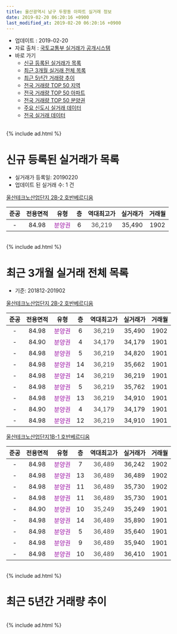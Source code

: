 ```yaml
---
title: 울산광역시 남구 두왕동 아파트 실거래 정보
date: 2019-02-20 06:20:16 +0900
last_modified_at: 2019-02-20 06:20:16 +0900
---
```


* 업데이트 : 2019-02-20
* 자료 출처 : [국토교통부 실거래가 공개시스템](http://rt.molit.go.kr)
* 바로 가기
    * [신규 등록된 실거래가 목록](#신규-등록된-실거래가-목록)
    * [최근 3개월 실거래 전체 목록](#최근-3개월-실거래-전체-목록)
    * [최근 5년간 거래량 추이](#최근-5년간-거래량-추이)
    * [전국 거래량 TOP 50 지역](https://inasie.github.io/apt-trade-info/최근-3개월-전국에서-가장-거래가-많이-발생한-지역)
    * [전국 거래량 TOP 50 아파트](https://inasie.github.io/apt-trade-info/최근-3개월-전국에서-가장-거래가-많이-발생한-아파트)
    * [전국 거래량 TOP 50 분양권](https://inasie.github.io/apt-trade-info/최근-3개월-전국에서-가장-거래가-많이-발생한-분양권)
    * [주요 신도시 실거래 데이터](https://inasie.github.io/apt-trade-info/주요-신도시)
    * [전국 실거래 데이터](https://inasie.github.io/apt-trade-info/전국)
<br>
{% include ad.html %}
<br>

# 신규 등록된 실거래가 목록
* 실거래가 등록일: 20190220
* 업데이트 된 실거래 수: 1 건


[울산테크노산업단지 2B-2 호반베르디움](https://search.naver.com/search.naver?query=%EC%9A%B8%EC%82%B0%EA%B4%91%EC%97%AD%EC%8B%9C+%EB%82%A8%EA%B5%AC+%EB%91%90%EC%99%95%EB%8F%99+%EC%9A%B8%EC%82%B0%ED%85%8C%ED%81%AC%EB%85%B8%EC%82%B0%EC%97%85%EB%8B%A8%EC%A7%80+2B-2+%ED%98%B8%EB%B0%98%EB%B2%A0%EB%A5%B4%EB%94%94%EC%9B%80)

|준공|전용면적|유형|층|역대최고가|실거래가|거래월|
|:---:|:---:|:---:|:---:|:---:|:---:|:---:|
|-|84.98|<span style="color:#9C11A5">분양권</span>|6|<span style="color:#444444">36,219</span>|35,490|1902|


<br>
{% include ad.html %}
<br>

# 최근 3개월 실거래 전체 목록
* 기준: 201812-201902


[울산테크노산업단지 2B-2 호반베르디움](https://search.naver.com/search.naver?query=%EC%9A%B8%EC%82%B0%EA%B4%91%EC%97%AD%EC%8B%9C+%EB%82%A8%EA%B5%AC+%EB%91%90%EC%99%95%EB%8F%99+%EC%9A%B8%EC%82%B0%ED%85%8C%ED%81%AC%EB%85%B8%EC%82%B0%EC%97%85%EB%8B%A8%EC%A7%80+2B-2+%ED%98%B8%EB%B0%98%EB%B2%A0%EB%A5%B4%EB%94%94%EC%9B%80)

|준공|전용면적|유형|층|역대최고가|실거래가|거래월|
|:---:|:---:|:---:|:---:|:---:|:---:|:---:|
|-|84.98|<span style="color:#9C11A5">분양권</span>|6|<span style="color:#444444">36,219</span>|35,490|1902|
|-|84.90|<span style="color:#9C11A5">분양권</span>|4|<span style="color:#444444">34,179</span>|34,179|1901|
|-|84.98|<span style="color:#9C11A5">분양권</span>|5|<span style="color:#444444">36,219</span>|34,820|1901|
|-|84.98|<span style="color:#9C11A5">분양권</span>|14|<span style="color:#444444">36,219</span>|35,662|1901|
|-|84.98|<span style="color:#9C11A5">분양권</span>|14|<span style="color:#444444">36,219</span>|36,219|1901|
|-|84.98|<span style="color:#9C11A5">분양권</span>|5|<span style="color:#444444">36,219</span>|35,762|1901|
|-|84.98|<span style="color:#9C11A5">분양권</span>|13|<span style="color:#444444">36,219</span>|34,910|1901|
|-|84.90|<span style="color:#9C11A5">분양권</span>|4|<span style="color:#444444">34,179</span>|34,179|1901|
|-|84.98|<span style="color:#9C11A5">분양권</span>|12|<span style="color:#444444">36,219</span>|34,910|1901|

[울산테크노산업단지1B-1 호반베르디움](https://search.naver.com/search.naver?query=%EC%9A%B8%EC%82%B0%EA%B4%91%EC%97%AD%EC%8B%9C+%EB%82%A8%EA%B5%AC+%EB%91%90%EC%99%95%EB%8F%99+%EC%9A%B8%EC%82%B0%ED%85%8C%ED%81%AC%EB%85%B8%EC%82%B0%EC%97%85%EB%8B%A8%EC%A7%801B-1+%ED%98%B8%EB%B0%98%EB%B2%A0%EB%A5%B4%EB%94%94%EC%9B%80)

|준공|전용면적|유형|층|역대최고가|실거래가|거래월|
|:---:|:---:|:---:|:---:|:---:|:---:|:---:|
|-|84.98|<span style="color:#9C11A5">분양권</span>|7|<span style="color:#444444">36,489</span>|36,242|1902|
|-|84.98|<span style="color:#9C11A5">분양권</span>|13|<span style="color:#444444">36,489</span>|36,489|1902|
|-|84.98|<span style="color:#9C11A5">분양권</span>|11|<span style="color:#444444">36,489</span>|35,730|1902|
|-|84.98|<span style="color:#9C11A5">분양권</span>|11|<span style="color:#444444">36,489</span>|35,730|1901|
|-|84.90|<span style="color:#9C11A5">분양권</span>|10|<span style="color:#444444">35,249</span>|35,249|1901|
|-|84.98|<span style="color:#9C11A5">분양권</span>|14|<span style="color:#444444">36,489</span>|35,890|1901|
|-|84.98|<span style="color:#9C11A5">분양권</span>|5|<span style="color:#444444">36,489</span>|35,640|1901|
|-|84.98|<span style="color:#9C11A5">분양권</span>|9|<span style="color:#444444">36,489</span>|35,940|1901|
|-|84.98|<span style="color:#9C11A5">분양권</span>|10|<span style="color:#444444">36,489</span>|36,410|1901|


<br>
{% include ad.html %}
<br>

# 최근 5년간 거래량 추이


<div style="width:100%;">
    <canvas id="deal_progress" height="200"></canvas>
</div>

<script>
new Chart(document.getElementById("deal_progress"), {
    type: 'line',
    data: {
        labels: ['201402','201403','201404','201405','201406','201407','201408','201409','201410','201411','201412','201501','201502','201503','201504','201505','201506','201507','201508','201509','201510','201511','201512','201601','201602','201603','201604','201605','201606','201607','201608','201609','201610','201611','201612','201701','201702','201703','201704','201705','201706','201707','201708','201709','201710','201711','201712','201801','201802','201803','201804','201805','201806','201807','201808','201809','201810','201811','201812','201901','201902'],
        datasets: [{
            label: '매매',
            pointRadius: 1,
            data: [0, 0, 0, 0, 0, 0, 0, 0, 0, 0, 0, 0, 0, 0, 0, 0, 0, 0, 0, 0, 0, 0, 0, 0, 0, 0, 0, 0, 0, 0, 0, 0, 0, 0, 0, 0, 0, 0, 0, 0, 0, 0, 0, 0, 0, 0, 0, 0, 0, 0, 0, 0, 0, 0, 0, 0, 0, 0, 0, 14, 4],
            borderColor: "rgba(255, 201, 14, 1)",
            backgroundColor: "rgba(255, 201, 14, 0.5)",
            fill: false,
            lineTension: 0
        },{
            label: '전월세',
            pointRadius: 1,
            data: [0, 0, 0, 0, 0, 0, 0, 0, 0, 0, 0, 0, 0, 0, 0, 0, 0, 0, 0, 0, 0, 0, 0, 0, 0, 0, 0, 0, 0, 0, 0, 0, 0, 0, 0, 0, 0, 0, 0, 0, 0, 0, 0, 0, 0, 0, 0, 0, 0, 0, 0, 0, 0, 0, 0, 0, 0, 0, 0, 0, 0],
            borderColor: "rgba(0, 141, 185, 1)",
            backgroundColor: "rgba(0, 141, 185, 0.5)",
            fill: false,
            lineTension: 0
        }
        ]
    },
    options: {
        responsive: true,
        title: {
            display: false
        },
        tooltips: {
            mode: 'index',
            intersect: false
        },
        hover: {
            mode: 'nearest',
            intersect: true
        },
        scales: {
            xAxes: [{
                display: true,
                scaleLabel: {
                    display: true,
                    labelString: '년/월'
                }
            }],
            yAxes: [{
                display: true,
                ticks: {
                    suggestedMin: 0,
                },
                scaleLabel: {
                    display: true,
                    labelString: '실거래 수'
                }
            }]
        }
    }
});

</script>


<br>
{% include ad.html %}
<br>

